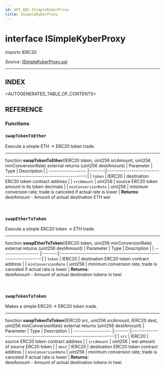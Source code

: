 ```yaml
---
id: API_ABI-ISimpleKyberProxy
title: ISimpleKyberProxy
---
```

[//]: # (tagline)
# interface ISimpleKyberProxy
imports IERC20

*Source*: [ISimpleKyberProxy.sol](https://github.com/KyberNetwork/smart-contracts/blob/master/contracts/ISimpleKyberProxy.sol)
___

## INDEX

<AUTOGENERATED_TABLE_OF_CONTENTS>

## REFERENCE

### Functions

### `swapTokenToEther`
Execute a simple ETH -> ERC20 token trade.
___
function __swapTokenToEther__(IERC20 token, uint256 srcAmount, uint256 minConversionRate) external returns (uint256 destAmount)
| Parameter           | Type    | Description                                                         |
| ------------------- |:-------:|:-------------------------------------------------------------------:|
| `token`             | IERC20  | destination ERC20 token contract address                            |
| `srcAmount`         | uint256 | source ERC20 token amount in its token decimals                     |
| `minConversionRate` | uint256 | minimum conversion rate; trade is canceled if actual rate is lower |
**Returns:**\
destAmount - Amount of actual destination ETH wei

<br />

### `swapEtherToToken`
Execute a simple ERC20 token -> ETH trade.
___
function __swapEtherToToken__(IERC20 token, uint256 minConversionRate) external returns (uint256 destAmount)
| Parameter           | Type    | Description                                   |
| ------------------- |:-------:|:--------------------------------------------------------------------:|
| `token`               | IERC20   | destination ERC20 token contract address                                  |
| `minConversionRate` | uint256    | minimum conversion rate; trade is canceled if actual rate is lower |
**Returns:**\
destAmount - Amount of actual destination tokens in twei

<br />

### `swapTokenToToken`
Makes a simple ERC20 -> ERC20 token trade.
___
function __swapTokenToToken__(IERC20 src, uint256 srcAmount, IERC20 dest, uint256 minConversionRate) external returns (uint256 destAmount)
| Parameter           | Type    | Description                                   |
| ------------------- |:-------:|:--------------------------------------------------------------------:|
| `src`               | IERC20   | source ERC20 token contract address                                  |
| `srcAmount`         | uint256    | wei amount of source ERC20 token                                     |
| `dest`              | IERC20   | destination ERC20 token contract address                             |
| `minConversionRate` | uint256    | minimum conversion rate;  trade is canceled if actual rate is lower |
**Returns:**\
destAmount - Amount of actual destination tokens in twei
